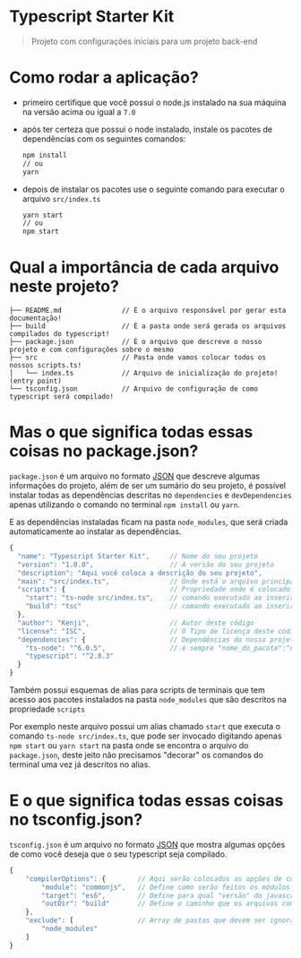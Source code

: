 # Typescript Starter Kit

> Projeto com configurações iniciais para um projeto back-end

# Como rodar a aplicação?
- primeiro certifique que você possui o node.js instalado na sua máquina na versão acima ou igual a `7.0`
- após ter certeza que possui o node instalado, instale os pacotes de dependências com os seguintes comandos:

    ```sh
    npm install
    // ou
    yarn
    ```
- depois de instalar os pacotes use o seguinte comando para executar o arquivo `src/index.ts`
    ```sh
    yarn start
    // ou 
    npm start
    ```

# Qual a importância de cada arquivo neste projeto?

```
├── README.md               // É o arquivo responsável por gerar esta documentação!
├── build                   // É a pasta onde será gerada os arquivos compilados do typescript!
├── package.json            // É o arquivo que descreve o nosso projeto e com configurações sobre o mesmo
├── src                     // Pasta onde vamos colocar todos os nossos scripts.ts!
│   └── index.ts            // Arquivo de inicialização do projeto! (entry point)
└── tsconfig.json           // Arquivo de configuração de como typescript será compilado!
```

# Mas o que significa todas essas coisas no package.json?
`package.json` é um arquivo no formato  [JSON](https://www.devmedia.com.br/o-que-e-json/23166) que descreve algumas informações do projeto, além de ser um sumário do seu projeto, é possível instalar todas as dependências descritas no `dependencies` e `devDependencies` apenas utilizando o comando no terminal `npm install` ou `yarn`.

E as dependências instaladas ficam na pasta `node_modules`, que será criada automaticamente ao instalar as dependências.

```javascript
{
  "name": "Typescript Starter Kit",     // Nome do seu projeto
  "version": "1.0.0",                   // A versão do seu projeto
  "description": "Aqui você coloca a descrição do seu projeto",
  "main": "src/index.ts",               // Onde está o arquivo principal do projeto
  "scripts": {                          // Propriedade onde é colocado shortcut para comandos no terminal
    "start": "ts-node src/index.ts",    // comando executado ao inserir `npm start` ou `yarn start`
    "build": "tsc"                      // comando executado ao inserir `npm run build` ou `yarn build`
  },
  "author": "Kenji",                    // Autor deste código
  "license": "ISC",                     // O Tipo de licença deste código
  "dependencies": {                     // Dependências do nosso projeto serão listados aqui!
    "ts-node": "^6.0.5",                // é sempre "nome_do_pacote":"numero da versão"
    "typescript": "^2.8.3"
  }
}
```

Também possui esquemas de alias para scripts de terminais que tem acesso aos pacotes instalados na pasta `node_modules` que são descritos na propriedade `scripts`

Por exemplo neste arquivo possui um alias chamado `start` que executa o comando `ts-node src/index.ts`, que pode ser invocado digitando apenas `npm start` ou `yarn start` na pasta onde se encontra o arquivo do `package.json`, deste jeito não precisamos "decorar" os comandos do terminal uma vez já descritos no alias.

# E o que significa todas essas coisas no tsconfig.json?
`tsconfig.json` é um arquivo no formato  [JSON](https://www.devmedia.com.br/o-que-e-json/23166) que mostra algumas opções de como você deseja que o seu typescript seja compilado.
```javascript
{
    "compilerOptions": {        // Aqui serão colocados as opções de compilação
        "module": "commonjs",   // Define como serão feitos os módulos (partição dos imports) do seu código
        "target": "es6",        // Define para qual "versão" do javascript você deseja compilar
        "outDir": "build"       // Define o caminho que os arquivos compilados serão gerados
    },
    "exclude": [                // Array de pastas que devem ser ignorados na hora de compilar
        "node_modules"
    ]
}
```